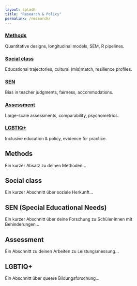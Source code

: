 ```yaml
---
layout: splash
title: "Research & Policy"
permalink: /research/
---
```


<link rel="stylesheet" href="/assets/css/custom.css">

<div class="research-wrapper">

  <!-- Quick overview cards -->
  <div class="research-grid">
    <div class="research-card">
      <h3><a href="#methods">Methods</a></h3>
      <p>Quantitative designs, longitudinal models, SEM, R pipelines.</p>
    </div>
    <div class="research-card">
      <h3><a href="#social-class">Social class</a></h3>
      <p>Educational trajectories, cultural (mis)match, resilience profiles.</p>
    </div>
    <div class="research-card">
      <h3><a href="#sen">SEN</a></h3>
      <p>Bias in teacher judgments, fairness, accommodations.</p>
    </div>
    <div class="research-card">
      <h3><a href="#assessment">Assessment</a></h3>
      <p>Large-scale assessments, comparability, psychometrics.</p>
    </div>
    <div class="research-card">
      <h3><a href="#lgbtiq">LGBTIQ+</a></h3>
      <p>Inclusive education & policy, evidence for practice.</p>
    </div>
  </div>

 <!-- Detailed sections -->
<div class="research-section" id="methods">
  <h2>Methods</h2>
  <p>Ein kurzer Absatz zu deinen Methoden…</p>
</div>

<div class="research-section" id="social-class">
  <h2>Social class</h2>
  <p>Ein kurzer Abschnitt über soziale Herkunft…</p>
</div>

<div class="research-section" id="sen">
  <h2>SEN (Special Educational Needs)</h2>
  <p>Ein kurzer Abschnitt über deine Forschung zu Schüler·innen mit Behinderungen…</p>
</div>

<div class="research-section" id="assessment">
  <h2>Assessment</h2>
  <p>Ein Abschnitt zu deinen Arbeiten zu Leistungsmessung…</p>
</div>

<div class="research-section" id="lgbtiq">
  <h2>LGBTIQ+</h2>
  <p>Ein Abschnitt über queere Bildungsforschung…</p>
</div>

